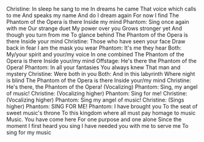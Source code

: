 Christine:
In sleep he sang to me
In dreams he came
That voice which calls to me
And speaks my name
And do I dream again
For now I find
The Phantom of the Opera is there Inside my mind 
Phantom: 
Sing once again with me Our strange duet
My power over you Grows stronger yet 
And though you turn from me
To glance behind
The Phantom of the Opera is there Inside your mind 
Christine:
Those who have seen your face Draw back in fear
I am the mask you wear 
Phantom:
It's me they hear 
Both:
My/your spirit and your/my voice In one combined
The Phantom of the Opera is there Inside your/my mind 
Offstage:
He's there the Phantom of the Opera! 
Phantom:
In all your fantasies You always knew
That man and mystery 
Christine:
Were both in you 
Both: 
And in this labyrinth
Where night is blind
The Phantom of the Opera is there Inside your/my mind 
Christine:
He's there, the Phantom of the Opera! (Vocalizing) 
Phantom:
Sing, my angel of music! 
Christine: (Vocalizing higher) 
Phantom: Sing for me! 
Christine: (Vocalizing higher) 
Phantom:
Sing my angel of music! 
Christine: (Sings higher) 
Phantom: SING FOR ME! 
Phantom:
I have brought you
To the seat of sweet music's throne
To this kingdom where all must pay homage to music Music. 
You have come here
For one purpose and one alone
Since the moment I first heard you sing I have needed you with me to serve me To sing for my music 


